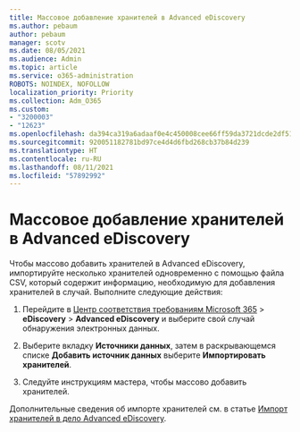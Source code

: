 ```yaml
---
title: Массовое добавление хранителей в Advanced eDiscovery
ms.author: pebaum
author: pebaum
manager: scotv
ms.date: 08/05/2021
ms.audience: Admin
ms.topic: article
ms.service: o365-administration
ROBOTS: NOINDEX, NOFOLLOW
localization_priority: Priority
ms.collection: Adm_O365
ms.custom:
- "3200003"
- "12623"
ms.openlocfilehash: da394ca319a6adaaf0e4c450008cee66ff59da3721dcde2df515a6140095b61a
ms.sourcegitcommit: 920051182781bd97ce4d4d6fbd268cb37b84d239
ms.translationtype: HT
ms.contentlocale: ru-RU
ms.lasthandoff: 08/11/2021
ms.locfileid: "57892992"
---
```

# <a name="bulk-add-custodians-in-advanced-ediscovery"></a>Массовое добавление хранителей в Advanced eDiscovery

 Чтобы массово добавить хранителей в Advanced eDiscovery, импортируйте несколько хранителей одновременно с помощью файла CSV, который содержит информацию, необходимую для добавления хранителей в случай. Выполните следующие действия:

1. Перейдите в [Центр соответствия требованиям Microsoft 365](https://compliance.microsoft.com/) > **eDiscovery** > **Advanced eDiscovery** и выберите свой случай обнаружения электронных данных.

1. Выберите вкладку **Источники данных**, затем в раскрывающемся списке **Добавить источник данных** выберите **Импортировать хранителей**.

1. Следуйте инструкциям мастера, чтобы массово добавить хранителей.

Дополнительные сведения об импорте хранителей см. в статье [Импорт хранителей в дело Advanced eDiscovery](https://docs.microsoft.com/microsoft-365/compliance/bulk-add-custodians).


